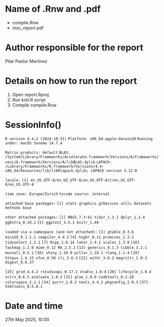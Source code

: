 # Name of .Rnw and .pdf
- compile.Rnw
- msc_report.pdf

# Author responsible for the report

Pilar Pastor Martínez

# Details on how to run the report

1. Open report.Rproj
2. Run knit.R script
3. Compile compile.Rnw

# SessionInfo()

`R version 4.4.2 (2024-10-31)`
`Platform: x86_64-apple-darwin20`
`Running under: macOS Sonoma 14.7.4`

`Matrix products: default`
`BLAS: /System/Library/Frameworks/Accelerate.framework/Versions/A/Frameworks/vecLib.framework/Versions/A/libBLAS.dylib`
`LAPACK: /Library/Frameworks/R.framework/Versions/4.4-x86_64/Resources/lib/libRlapack.dylib; LAPACK version 3.12.0`

`locale:`
`[1] en_US.UTF-8/en_US.UTF-8/en_US.UTF-8/C/en_US.UTF-8/en_US.UTF-8` 

`time zone: Europe/Zurich`
`tzcode source: internal`

`attached base packages:`
`[1] stats graphics grDevices utils datasets methods base`

`other attached packages:`
`[1] MASS_7.3-61 tidyr_1.3.1 dplyr_1.1.4 ggExtra_0.10.1`
`[5] ggplot2_3.5.1 knitr_1.49`

`loaded via a namespace (and not attached):`
`[1] gtable_0.3.6 miniUI_0.1.1.1 compiler_4.4.2`
`[4] highr_0.11 promises_1.3.2 tidyselect_1.2.1`
`[7] Rcpp_1.0.14 later_1.4.1 scales_1.3.0` 
`[10] fastmap_1.2.0 mime_0.12 R6_2.5.1`
`[13] generics_0.1.3 tibble_3.2.1 munsell_0.5.1`
`[16] shiny_1.10.0 pillar_1.10.1 rlang_1.1.4`
`[19] httpuv_1.6.15 xfun_0.50 cli_3.6.3`
`[22] withr_3.0.2 magrittr_2.0.3 digest_0.6.37`

`[25] grid_4.4.2 rstudioapi_0.17.1 xtable_1.8-4`
`[28] lifecycle_1.0.4 vctrs_0.6.5 evaluate_1.0.3`
`[31] glue_1.8.0 codetools_0.2-20 colorspace_2.1-1`
`[34] purrr_1.0.2 tools_4.4.2 pkgconfig_2.0.3`
`[37] htmltools_0.5.8.1`

# Date and time

27th May 2025, 10:00
